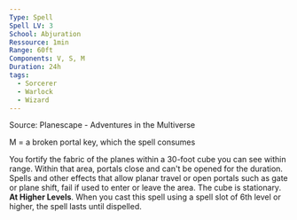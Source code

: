 ```yaml
---
Type: Spell
Spell LV: 3
School: Abjuration
Ressource: 1min
Range: 60ft
Components: V, S, M
Duration: 24h
tags:
  - Sorcerer
  - Warlock
  - Wizard
---
```

Source: Planescape - Adventures in the Multiverse

M = a broken portal key, which the spell consumes

You fortify the fabric of the planes within a 30-foot cube you can see within range. Within that area, portals close and can't be opened for the duration. Spells and other effects that allow planar travel or open portals such as gate or plane shift, fail if used to enter or leave the area. The cube is stationary.  
**At Higher Levels**. When you cast this spell using a spell slot of 6th level or higher, the spell lasts until dispelled.